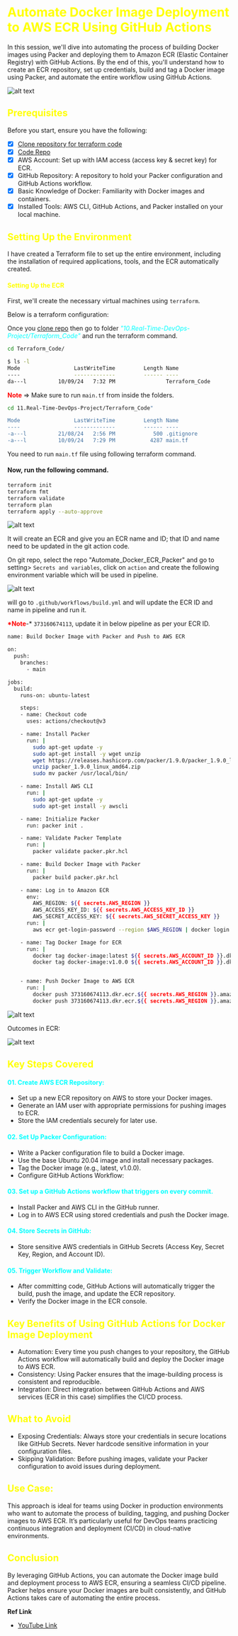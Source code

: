 # <span style="color: Yellow;"> Automate Docker Image Deployment to AWS ECR Using GitHub Actions</span>

In this session, we'll dive into automating the process of building Docker images using Packer and deploying them to Amazon ECR (Elastic Container Registry) with GitHub Actions. By the end of this, you'll understand how to create an ECR repository, set up credentials, build and tag a Docker image using Packer, and automate the entire workflow using GitHub Actions.

![alt text](image-5.png)

## <span style="color: Yellow;"> Prerequisites </span>
 
Before you start, ensure you have the following:
- [x] [Clone repository for terraform code](https://github.com/mrbalraj007/DevOps_free_Bootcamp/tree/main/10.Real-Time-DevOps-Project/Terraform_Code) 
- [x] [Code Repo](https://github.com/mrbalraj007/Automate_Docker_ECR_Packer.git)
- [x] AWS Account: Set up with IAM access (access key & secret key) for ECR.
- [x] GitHub Repository: A repository to hold your Packer configuration and GitHub Actions workflow.
- [x] Basic Knowledge of Docker: Familiarity with Docker images and containers.
- [x] Installed Tools: AWS CLI, GitHub Actions, and Packer installed on your local machine.

## <span style="color: Yellow;">Setting Up the Environment </span>
I have created a Terraform file to set up the entire environment, including the installation of required applications, tools, and the ECR automatically created.

#### <span style="color: Yellow;">Setting Up the ECR

First, we'll create the necessary virtual machines using ```terraform```. 

Below is a terraform configuration:

Once you [clone repo](https://github.com/mrbalraj007/DevOps_free_Bootcamp.git) then go to folder *<span style="color: cyan;">"10.Real-Time-DevOps-Project/Terraform_Code"</span>* and run the terraform command.
```bash
cd Terraform_Code/

$ ls -l
Mode                 LastWriteTime         Length Name
----                 -------------         ------ ----
da---l          10/09/24   7:32 PM                Terraform_Code
```

__<span style="color: Red;">Note__</span> &rArr; Make sure to run ```main.tf``` from inside the folders.

```bash
cd 11.Real-Time-DevOps-Project/Terraform_Code"

Mode                 LastWriteTime         Length Name
----                 -------------         ------ ----
-a---l          21/08/24   2:56 PM            500 .gitignore
-a---l          10/09/24   7:29 PM           4287 main.tf
```
You need to run ```main.tf``` file using following terraform command.

#### Now, run the following command.
```bash
terraform init
terraform fmt
terraform validate
terraform plan
terraform apply --auto-approve
```

![alt text](image-4.png)


It will create an ECR and give you an ECR name and ID; that ID and name need to be updated in the git action code.

On git repo, select the repo "Automate_Docker_ECR_Packer" and go to setting> ```Secrets and variables```, click on ```action``` and create the following environment variable which will be used in pipeline.

![alt text](image-1.png)

will go to ```.github/workflows/build.yml``` and will update the ECR ID and name in pipeline and run it.

__<span style="color: Red;">*Note__-* ```373160674113```, update it in below pipeline as per your ECR ID. 

```bash
name: Build Docker Image with Packer and Push to AWS ECR

on:
  push:
    branches:
      - main

jobs:
  build:
    runs-on: ubuntu-latest

    steps:
    - name: Checkout code
      uses: actions/checkout@v3

    - name: Install Packer
      run: |
        sudo apt-get update -y
        sudo apt-get install -y wget unzip
        wget https://releases.hashicorp.com/packer/1.9.0/packer_1.9.0_linux_amd64.zip
        unzip packer_1.9.0_linux_amd64.zip
        sudo mv packer /usr/local/bin/

    - name: Install AWS CLI
      run: |
        sudo apt-get update -y
        sudo apt-get install -y awscli

    - name: Initialize Packer
      run: packer init .

    - name: Validate Packer Template
      run: |
        packer validate packer.pkr.hcl

    - name: Build Docker Image with Packer
      run: |
        packer build packer.pkr.hcl

    - name: Log in to Amazon ECR
      env:
        AWS_REGION: ${{ secrets.AWS_REGION }}
        AWS_ACCESS_KEY_ID: ${{ secrets.AWS_ACCESS_KEY_ID }}
        AWS_SECRET_ACCESS_KEY: ${{ secrets.AWS_SECRET_ACCESS_KEY }}
      run: |
        aws ecr get-login-password --region $AWS_REGION | docker login --username AWS --password-stdin 373160674113.dkr.ecr.$AWS_REGION.amazonaws.com

    - name: Tag Docker Image for ECR
      run: |
        docker tag docker-image:latest ${{ secrets.AWS_ACCOUNT_ID }}.dkr.ecr.${{ secrets.AWS_REGION }}.amazonaws.com/docker-image:latest
        docker tag docker-image:v1.0.0 ${{ secrets.AWS_ACCOUNT_ID }}.dkr.ecr.${{ secrets.AWS_REGION }}.amazonaws.com/docker-image:v1.0.0


    - name: Push Docker Image to AWS ECR
      run: |
        docker push 373160674113.dkr.ecr.${{ secrets.AWS_REGION }}.amazonaws.com/docker-image:latest
        docker push 373160674113.dkr.ecr.${{ secrets.AWS_REGION }}.amazonaws.com/docker-image:v1.0.0
```

![alt text](image-3.png)

Outcomes in ECR:

![alt text](image-2.png)

## <span style="color: Yellow;"> Key Steps Covered </span>

#### <span style="color: cyan;"> __01__. Create AWS ECR Repository:

- Set up a new ECR repository on AWS to store your Docker images.
- Generate an IAM user with appropriate permissions for pushing images to ECR.
- Store the IAM credentials securely for later use.

#### <span style="color: cyan;"> __02__. Set Up Packer Configuration:

- Write a Packer configuration file to build a Docker image.
- Use the base Ubuntu 20.04 image and install necessary packages.
- Tag the Docker image (e.g., latest, v1.0.0).
- Configure GitHub Actions Workflow:

#### <span style="color: cyan;"> __03__. Set up a GitHub Actions workflow that triggers on every commit.
- Install Packer and AWS CLI in the GitHub runner.
- Log in to AWS ECR using stored credentials and push the Docker image.

#### <span style="color: cyan;"> __04__. Store Secrets in GitHub:

- Store sensitive AWS credentials in GitHub Secrets (Access Key, Secret Key, Region, and Account ID).
  
#### <span style="color: cyan;"> __05__. Trigger Workflow and Validate:

- After committing code, GitHub Actions will automatically trigger the build, push the image, and update the ECR repository.
- Verify the Docker image in the ECR console.

## <span style="color: Yellow;"> Key Benefits of Using GitHub Actions for Docker Image Deployment </span>
- Automation: Every time you push changes to your repository, the GitHub Actions workflow will automatically build and deploy the Docker image to AWS ECR.
- Consistency: Using Packer ensures that the image-building process is consistent and reproducible.
- Integration: Direct integration between GitHub Actions and AWS services (ECR in this case) simplifies the CI/CD process.

## <span style="color: Yellow;"> What to Avoid </span>
- Exposing Credentials: Always store your credentials in secure locations like GitHub Secrets. Never hardcode sensitive information in your configuration files.
- Skipping Validation: Before pushing images, validate your Packer configuration to avoid issues during deployment.

## <span style="color: Yellow;"> Use Case: </span>
This approach is ideal for teams using Docker in production environments who want to automate the process of building, tagging, and pushing Docker images to AWS ECR. It’s particularly useful for DevOps teams practicing continuous integration and deployment (CI/CD) in cloud-native environments.

## <span style="color: Yellow;"> Conclusion </span>
By leveraging GitHub Actions, you can automate the Docker image build and deployment process to AWS ECR, ensuring a seamless CI/CD pipeline. Packer helps ensure your Docker images are built consistently, and GitHub Actions takes care of automating the entire process.

__Ref Link__

- [YouTube Link](https://www.youtube.com/watch?v=5HgGRqJ8Jlw&list=PLJcpyd04zn7rZtWrpoLrnzuDZ2zjmsMjz&index=88 "Automate Docker Image Deployment to AWS ECR Using GitHub Actions")





